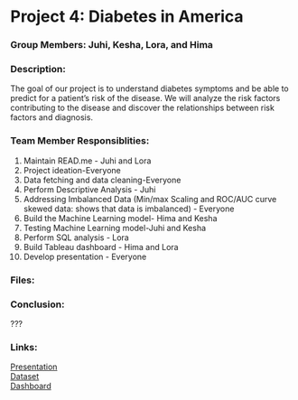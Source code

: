 # Project 4: Diabetes in America

### Group Members: Juhi, Kesha, Lora, and Hima

### Description:
The goal of our project is to understand diabetes symptoms and be able to predict for a patient’s risk of the disease. We will analyze the risk factors contributing to the disease and discover the relationships between risk factors and diagnosis.

### Team Member Responsiblities: 
1. Maintain READ.me - Juhi and Lora
2. Project ideation-Everyone
3. Data fetching and data cleaning-Everyone
4. Perform Descriptive Analysis - Juhi
5. Addressing Imbalanced Data (Min/max Scaling and ROC/AUC curve skewed data: shows that data is imbalanced) - Everyone
6. Build the Machine Learning model- Hima and Kesha
7. Testing Machine Learning model-Juhi and Kesha
8. Perform SQL analysis - Lora
9. Build Tableau dashboard - Hima and Lora
10. Develop presentation - Everyone

### Files:


### Conclusion:
???

### Links:
[Presentation](https://docs.google.com/presentation/d/1Fwp0ApqPC1A-W60X4_651ZGxSt-mDuQlyu1uq_cue68/edit?usp=sharing) 
<br> [Dataset](https://www.kaggle.com/datasets/deependraverma13/diabetes-healthcare-comprehensive-dataset?resource=download) 
<br> [Dashboard](???)
